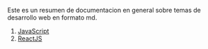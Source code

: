 Este es un resumen de documentacion en general sobre temas de desarrollo web en formato md.

01.   [ JavaScript](./01-Fronted/01_JavaScript_Moderno.md)
02.  [ ReactJS](./01-Fronted/01_ReactJS.md)





